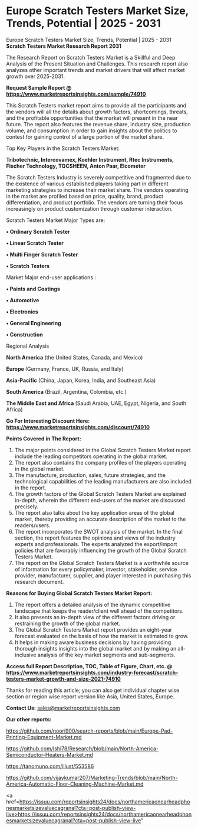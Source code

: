 # Europe Scratch Testers Market Size, Trends, Potential | 2025 - 2031
Europe Scratch Testers Market Size, Trends, Potential | 2025 - 2031
<strong>Scratch Testers Market Research Report 2031</strong>

The Research Report on Scratch Testers Market is a Skillful and Deep Analysis of the Present Situation and Challenges. This research report also analyzes other important trends and market drivers that will affect market growth over 2025-2031.

<strong>Request Sample Report @ <a href=https://www.marketreportsinsights.com/sample/74910>https://www.marketreportsinsights.com/sample/74910</a></strong>

This Scratch Testers market report aims to provide all the participants and the vendors will all the details about growth factors, shortcomings, threats, and the profitable opportunities that the market will present in the near future. The report also features the revenue share, industry size, production volume, and consumption in order to gain insights about the politics to contest for gaining control of a large portion of the market share.

Top Key Players in the Scratch Testers Market:

<strong>Tribotechnic, Intercovamex, Koehler Instrument, Rtec Instruments, Fischer Technology, TQCSHEEN, Anton Paar, Elcometer</strong>

The Scratch Testers Industry is severely competitive and fragmented due to the existence of various established players taking part in different marketing strategies to increase their market share. The vendors operating in the market are profiled based on price, quality, brand, product differentiation, and product portfolio. The vendors are turning their focus increasingly on product customization through customer interaction.

Scratch Testers Market Major Types are:

<strong>• Ordinary Scratch Tester

• Linear Scratch Tester

• Multi Finger Scratch Tester

• Scratch Testers</strong>

Market Major end-user applications :

<strong>• Paints and Coatings

• Automotive

• Electronics

• General Engineering

• Construction</strong>

Regional Analysis

</u><strong><b>North America</b></strong> (the United States, Canada, and Mexico)

<strong><b>Europe </b></strong>(Germany, France, UK, Russia, and Italy)

<strong><b>Asia-Pacific</b></strong> (China, Japan, Korea, India, and Southeast Asia)

<strong><b>South America</b></strong> (Brazil, Argentina, Colombia, etc.)

<strong><b>The Middle East and Africa</b></strong> (Saudi Arabia, UAE, Egypt, Nigeria, and South Africa)

<strong>Go For Interesting Discount Here: <a href=https://www.marketreportsinsights.com/discount/74910>https://www.marketreportsinsights.com/discount/74910</a></strong>

<strong>Points Covered in The Report:</strong>
<ol>
  <li>The major points considered in the Global Scratch Testers Market report include the leading competitors operating in the global market.</li>
  <li>The report also contains the company profiles of the players operating in the global market.</li>
  <li>The manufacture, production, sales, future strategies, and the technological capabilities of the leading manufacturers are also included in the report.</li>
  <li>The growth factors of the Global Scratch Testers Market are explained in-depth, wherein the different end-users of the market are discussed precisely.</li>
  <li>The report also talks about the key application areas of the global market, thereby providing an accurate description of the market to the readers/users.</li>
  <li>The report incorporates the SWOT analysis of the market. In the final section, the report features the opinions and views of the industry experts and professionals. The experts analyzed the export/import policies that are favorably influencing the growth of the Global Scratch Testers Market.</li>
  <li>The report on the Global Scratch Testers Market is a worthwhile source of information for every policymaker, investor, stakeholder, service provider, manufacturer, supplier, and player interested in purchasing this research document.</li>
</ol>
<strong>Reasons for Buying Global Scratch Testers Market Report:</strong>

<ol>
  <li>The report offers a detailed analysis of the dynamic competitive landscape that keeps the reader/client well ahead of the competitors.</li>
  <li>It also presents an in-depth view of the different factors driving or restraining the growth of the global market.</li>
  <li>The Global Scratch Testers Market report provides an eight-year forecast evaluated on the basis of how the market is estimated to grow.</li>
  <li>It helps in making aware business decisions by having providing thorough insights insights into the global market and by making an all-inclusive analysis of the key market segments and sub-segments.</li>
</ol>
<strong>Access full Report Description, TOC, Table of Figure, Chart, etc. @ <a href=https://www.marketreportsinsights.com/industry-forecast/scratch-testers-market-growth-and-size-2021-74910>https://www.marketreportsinsights.com/industry-forecast/scratch-testers-market-growth-and-size-2021-74910</a></strong>


Thanks for reading this article; you can also get individual chapter wise section or region wise report version like Asia, United States, Europe.

<strong>Contact Us:</strong>
sales@marketreportsinsights.com

<strong>Our other reports:</strong>

<a href=https://github.com/noori900/search-reports/blob/main/Europe-Pad-Printing-Equipment-Market.md>https://github.com/noori900/search-reports/blob/main/Europe-Pad-Printing-Equipment-Market.md</a>

<a href=https://github.com/Ishi78/Research/blob/main/North-America-Semiconductor-Heaters-Market.md>https://github.com/Ishi78/Research/blob/main/North-America-Semiconductor-Heaters-Market.md</a>

<a href=https://tanomuno.com/illust/553586>https://tanomuno.com/illust/553586</a>

<a href=https://github.com/vijaykumar207/Marketing-Trends/blob/main/North-America-Automatic-Floor-Cleaning-Machine-Market.md>https://github.com/vijaykumar207/Marketing-Trends/blob/main/North-America-Automatic-Floor-Cleaning-Machine-Market.md</a>

<a href=https://issuu.com/reportsinsights24/docs/northamericaonearheadphonesmarketsizevaluecagranal?cta=post-publish-view-live>https://issuu.com/reportsinsights24/docs/northamericaonearheadphonesmarketsizevaluecagranal?cta=post-publish-view-live</a>"
